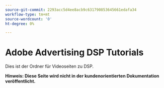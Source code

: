 ```yaml
---
source-git-commit: 2293acc5d4ee8acb9c631790853645661edafa34
workflow-type: tm+mt
source-wordcount: '0'
ht-degree: 0%

---
```

# Adobe Advertising DSP Tutorials

Dies ist der Ordner für Videoseiten zu DSP.

**Hinweis: Diese Seite wird nicht in der kundenorientierten Dokumentation veröffentlicht.**

